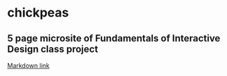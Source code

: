 # chickpeas
##  5 page microsite of Fundamentals of Interactive Design class project

[Markdown link](https://github.github.com/gfm/)
